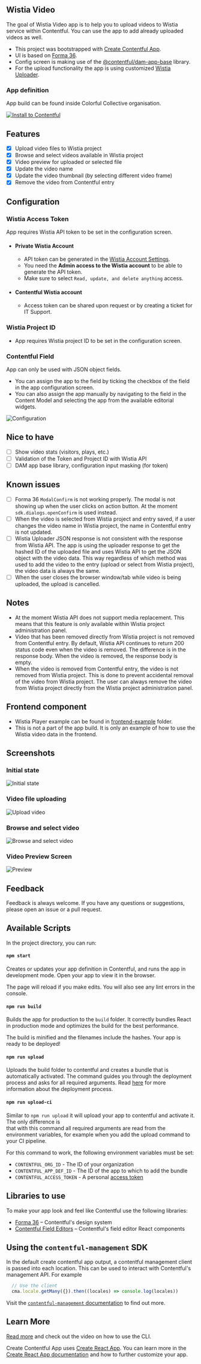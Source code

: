 ## Wistia Video

The goal of Wistia Video app is to help you to upload videos to Wistia service within Contentful.
You can use the app to add already uploaded videos as well.

* This project was bootstrapped with [Create Contentful App](https://github.com/contentful/create-contentful-app).
* UI is based on [Forma 36](https://f36.contentful.com/).
* Config screen is making use of the [@contentful/dam-app-base](https://github.com/contentful/apps/tree/master/packages/dam-app-base) library.
* For the upload functionality the app is using customized [Wistia Uploader](https://wistia.com/support/developers/uploader).


### App definition
App build can be found inside Colorful Collective organisation.

[![Install to Contentful](https://www.ctfstatic.com/button/install-small.svg)](https://app.contentful.com/deeplink?link=apps&id=6X2tjK2ahnSGNFYUQVJrfi)

## Features

- [x] Upload video files to Wistia project
- [x] Browse and select videos available in Wistia project
- [x] Video preview for uploaded or selected file
- [x] Update the video name
- [x] Update the video thumbnail (by selecting different video frame)
- [x] Remove the video from Contentful entry

## Configuration

### Wistia Access Token
App requires Wistia API token to be set in the configuration screen.
- #### Private Wistia Account
  - API token can be generated in the [Wistia Account Settings](https://my.wistia.com/account/api).
  - You need the **Admin access to the Wistia account** to be able to generate the API token.
  - Make sure to select `Read, update, and delete anything` access.
- #### Contentful Wistia account 
  - Access token can be shared upon request or by creating a ticket for IT Support.
  
### Wistia Project ID
- App requires Wistia project ID to be set in the configuration screen.

### Contentful Field
App can only be used with JSON object fields.
  - You can assign the app to the field by ticking the checkbox of the field in the app configuration screen.
  - You can also assign the app manually by navigating to the field in the Content Model and selecting the app from the available editorial widgets.

![Configuration](./screens/configuration-screen.png)

## Nice to have
- [ ] Show video stats (visitors, plays, etc.)
- [ ] Validation of the Token and Project ID with Wistia API
- [ ] DAM app base library, configuration input masking (for token)

## Known issues
- [ ] Forma 36 `ModalConfirm` is not working properly. The modal is not showing up when the user clicks on action button. At the moment `sdk.dialogs.openConfirm` is used instead.
- [ ] When the video is selected from Wistia project and entry saved, if a user changes the video name in Wistia project, the name in Contentful entry is not updated.
- [ ] Wistia Uploader JSON response is not consistent with the response from Wistia API. The app is using the uploader response to get the hashed ID of the uploaded file and uses Wistia API to get the JSON object with the video data. This way regardless of which method was used to add the video to the entry (upload or select from Wistia project), the video data is always the same.
- [ ] When the user closes the browser window/tab while video is being uploaded, the upload is cancelled.

## Notes
- At the moment Wistia API does not support media replacement. This means that this feature is only available within Wistia project administration panel.
- Video that has been removed directly from Wistia project is not removed from Contentful entry. By default, Wistia API continues to return 200 status code even when the video is removed. The difference is in the response body. When the video is removed, the response body is empty. 
- When the video is removed from Contentful entry, the video is not removed from Wistia project. This is done to prevent accidental removal of the video from Wistia project. The user can always remove the video from Wistia project directly from the Wistia project administration panel.

## Frontend component
- Wistia Player example can be found in [frontend-example](./frontend-example) folder.
- This is not a part of the app build. It is only an example of how to use the Wistia video data in the frontend.

## Screenshots
### Initial state
![Initial state](./screens/app-initial-state.png)

### Video file uploading
![Upload video](./screens/video-file-upload.png)

### Browse and select video
![Browse and select video](./screens/select-video.png)

### Video Preview Screen
![Preview](./screens/video-preview.png)

## Feedback

Feedback is always welcome. If you have any questions or suggestions, please open an issue or a pull request.

## Available Scripts

In the project directory, you can run:

#### `npm start`

Creates or updates your app definition in Contentful, and runs the app in development mode.
Open your app to view it in the browser.

The page will reload if you make edits.
You will also see any lint errors in the console.

#### `npm run build`

Builds the app for production to the `build` folder.
It correctly bundles React in production mode and optimizes the build for the best performance.

The build is minified and the filenames include the hashes.
Your app is ready to be deployed!

#### `npm run upload`

Uploads the build folder to contentful and creates a bundle that is automatically activated.
The command guides you through the deployment process and asks for all required arguments.
Read [here](https://www.contentful.com/developers/docs/extensibility/app-framework/create-contentful-app/#deploy-with-contentful) for more information about the deployment process.

#### `npm run upload-ci`

Similar to `npm run upload` it will upload your app to contentful and activate it. The only difference is   
that with this command all required arguments are read from the environment variables, for example when you add
the upload command to your CI pipeline.

For this command to work, the following environment variables must be set:

- `CONTENTFUL_ORG_ID` - The ID of your organization
- `CONTENTFUL_APP_DEF_ID` - The ID of the app to which to add the bundle
- `CONTENTFUL_ACCESS_TOKEN` - A personal [access token](https://www.contentful.com/developers/docs/references/content-management-api/#/reference/personal-access-tokens)

## Libraries to use

To make your app look and feel like Contentful use the following libraries:

- [Forma 36](https://f36.contentful.com/) – Contentful's design system
- [Contentful Field Editors](https://www.contentful.com/developers/docs/extensibility/field-editors/) – Contentful's field editor React components

## Using the `contentful-management` SDK

In the default create contentful app output, a contentful management client is
passed into each location. This can be used to interact with Contentful's
management API. For example

```js
  // Use the client
  cma.locale.getMany({}).then((locales) => console.log(locales))

```

Visit the [`contentful-management` documentation](https://www.contentful.com/developers/docs/extensibility/app-framework/sdk/#using-the-contentful-management-library)
to find out more.

## Learn More

[Read more](https://www.contentful.com/developers/docs/extensibility/app-framework/create-contentful-app/) and check out the video on how to use the CLI.

Create Contentful App uses [Create React App](https://create-react-app.dev/). You can learn more in the [Create React App documentation](https://facebook.github.io/create-react-app/docs/getting-started) and how to further customize your app.
